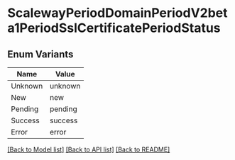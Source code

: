 # ScalewayPeriodDomainPeriodV2beta1PeriodSslCertificatePeriodStatus

## Enum Variants

| Name | Value |
|---- | -----|
| Unknown | unknown |
| New | new |
| Pending | pending |
| Success | success |
| Error | error |


[[Back to Model list]](../README.md#documentation-for-models) [[Back to API list]](../README.md#documentation-for-api-endpoints) [[Back to README]](../README.md)


